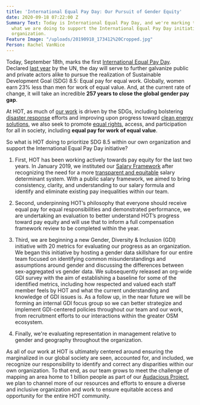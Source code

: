 ```yaml
---
title: 'International Equal Pay Day: Our Pursuit of Gender Equity'
date: 2020-09-18 07:22:00 Z
Summary Text: Today is International Equal Pay Day, and we're marking the day by sharing
  what we are doing to support the International Equal Pay Day initiative in our own
  organization.
Feature Image: "/uploads/20190918_173412%20Cropped.jpg"
Person: Rachel VanNice
---
```


Today, September 18th, marks the first [International Equal Pay Day](https://www.un.org/en/observances/equal-pay-day#:~:text=Equal%20pay%20for%20work%20of,for%20work%20of%20equal%20value.&text=Across%20all%20regions%2C%20women%20are,at%2023%20per%20cent%20globally.). Declared [last year](https://www.equalpayinternationalcoalition.org/whats_new/un-declares-18-september-as-international-equal-pay-day/) by the UN, the day will serve to further galvanize public and private actors alike to pursue the realization of Sustainable Development Goal (SDG) 8.5: Equal pay for equal work. Globally, women earn 23% less than men for work of equal value. And, at the current rate of change, it will take an incredible **257 years to close the global gender pay gap**. 

At HOT, as much of [our work](https://www.hotosm.org/what-we-do) is driven by the SDGs, including bolstering [disaster response](https://www.hotosm.org/impact-areas/disaster-response/) efforts and improving upon progress toward [clean energy solutions](https://www.hotosm.org/impact-areas/clean-energy/), we also seek to promote [equal rights](https://www.hotosm.org/impact-areas/gender-equality/), access, and participation for all in society, including **equal pay for work of equal value**.

So what is HOT doing to prioritize SDG 8.5 within our own organization and support the International Equal Pay Day initiative?

1. First, HOT has been working actively towards pay equity for the last two years. In January 2019, we instituted our [Salary Framework](https://www.hotosm.org/salaries) after recognizing the need for a more [transparent and equitable](https://www.hotosm.org/updates/hots-journey-through-salary-transparency/) salary determinant system. With a public salary framework, we aimed to bring consistency, clarity, and understanding to our salary formula and identify and eliminate existing pay inequalities within our team.

2. Second, underpinning HOT’s philosophy that everyone should receive equal pay for equal responsibilities and demonstrated performance, we are undertaking an evaluation to better understand HOT’s progress toward pay equity and will use that to inform a full compensation framework review to be completed within the year.  

3. Third, we are beginning a new Gender, Diversity & Inclusion (GDI) initiative with 
20 metrics for evaluating our progress as an organization. We began this initiative by hosting a gender data skillshare for our entire team focused on identifying common misunderstandings and assumptions around gender and discussing the differences between sex-aggregated vs gender data. We subsequently released an org-wide GDI survey with the aim of establishing a baseline for some of the identified metrics, including how respected and valued each staff member feels by HOT and what the current understanding and knowledge of GDI issues is. As a follow up, in the near future we will be forming an internal GDI focus group so we can better strategize and implement GDI-centered policies throughout our team and our work, from recruitment efforts to our interactions within the greater OSM ecosystem. 

4. Finally, we're evaluating representation in management relative to gender and geography throughout the organization.

As all of our work at HOT is ultimately centered around ensuring the marginalized in our global society are seen, accounted for, and included, we recognize our responsibility to identify and correct any disparities within our own organization. To that end, as our team grows to meet the challenge of mapping an area home to 1 billion people as part of our [Audacious Project](https://www.hotosm.org/projects/audacious/), we plan to channel more of our resources and efforts to ensure a diverse and inclusive organization and work to ensure equitable access and opportunity for the entire HOT community.
